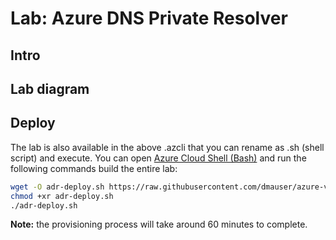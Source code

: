 # Lab: Azure DNS Private Resolver

## Intro

## Lab diagram

## Deploy

The lab is also available in the above .azcli that you can rename as .sh (shell script) and execute. You can open [Azure Cloud Shell (Bash)](https://shell.azure.com) and run the following commands build the entire lab:

```bash
wget -O adr-deploy.sh https://raw.githubusercontent.com/dmauser/azure-virtualwan/main/inter-region-nva/adr-deploy.azcli
chmod +xr adr-deploy.sh
./adr-deploy.sh 
```

**Note:** the provisioning process will take around 60 minutes to complete.